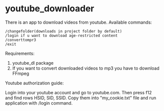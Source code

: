 # youtube_downloader
There is an app to download videos from youtube.
Available commands: 

    /changefolder(downloads in project folder by default)
    /login if u want to download age-restricted content
    /converttompr3
    /exit
    
Requirements:
1. youtube_dl package
2. If you want to convert downloaded videos to mp3 you have to download FFmpeg

Youtube authorization guide:

Login into your youtube account and go to youtube.com.
Then press f12 and find rows HSID, SID, SSID.
Copy them into "my_cookie.txt" file and run application with /login command.
